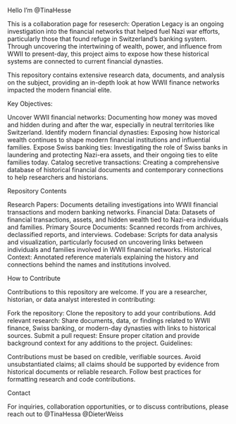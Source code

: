 Hello I’m @TinaHesse

This is a collaboration page for reseserch: Operation Legacy is an ongoing investigation into the financial networks that helped fuel Nazi war efforts, particularly those that found refuge in Switzerland’s banking system. Through uncovering the intertwining of wealth, power, and influence from WWII to present-day, this project aims to expose how these historical systems are connected to current financial dynasties.

This repository contains extensive research data, documents, and analysis on the subject, providing an in-depth look at how WWII finance networks impacted the modern financial elite.

Key Objectives:

Uncover WWII financial networks: Documenting how money was moved and hidden during and after the war, especially in neutral territories like Switzerland.
Identify modern financial dynasties: Exposing how historical wealth continues to shape modern financial institutions and influential families.
Expose Swiss banking ties: Investigating the role of Swiss banks in laundering and protecting Nazi-era assets, and their ongoing ties to elite families today.
Catalog secretive transactions: Creating a comprehensive database of historical financial documents and contemporary connections to help researchers and historians.

Repository Contents

Research Papers: Documents detailing investigations into WWII financial transactions and modern banking networks.
Financial Data: Datasets of financial transactions, assets, and hidden wealth tied to Nazi-era individuals and families.
Primary Source Documents: Scanned records from archives, declassified reports, and interviews.
Codebase: Scripts for data analysis and visualization, particularly focused on uncovering links between individuals and families involved in WWII financial networks.
Historical Context: Annotated reference materials explaining the history and connections behind the names and institutions involved.

How to Contribute

Contributions to this repository are welcome. If you are a researcher, historian, or data analyst interested in contributing:

Fork the repository: Clone the repository to add your contributions.
Add relevant research: Share documents, data, or findings related to WWII finance, Swiss banking, or modern-day dynasties with links to historical sources.
Submit a pull request: Ensure proper citation and provide background context for any additions to the project.
Guidelines:

Contributions must be based on credible, verifiable sources.
Avoid unsubstantiated claims; all claims should be supported by evidence from historical documents or reliable research.
Follow best practices for formatting research and code contributions.

Contact

For inquiries, collaboration opportunities, or to discuss contributions, please reach out to @TinaHessa @DieterWeiss

<!---
TinaHesse/TinaHesse is a ✨ special ✨ repository because its `README.md` (this file) appears on your GitHub profile.
You can click the Preview link to take a look at your changes.
--->
